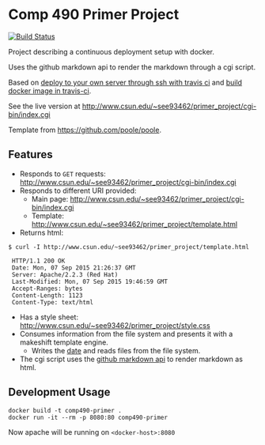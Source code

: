 # Comp 490 Primer Project

[![Build Status](https://travis-ci.org/stefaneng/primer-project.svg?branch=master)](https://travis-ci.org/stefaneng/primer-project)

Project describing a continuous deployment setup with docker.

Uses the github markdown api to render the markdown through a cgi script.

Based on [deploy to your own server through ssh with travis ci](http://neemzy.org/articles/deploy-to-your-own-server-through-ssh-with-travis-ci) and [build docker image in travis-ci](http://docs.travis-ci.com/user/docker/).

See the live version at http://www.csun.edu/~see93462/primer_project/cgi-bin/index.cgi

Template from https://github.com/poole/poole.

## Features
  - Responds to `GET` requests: http://www.csun.edu/~see93462/primer_project/cgi-bin/index.cgi
  - Responds to different URI provided:
    - Main page: http://www.csun.edu/~see93462/primer_project/cgi-bin/index.cgi
    - Template: http://www.csun.edu/~see93462/primer_project/template.html
  - Returns html:
  ```
  $ curl -I http://www.csun.edu/~see93462/primer_project/template.html

   HTTP/1.1 200 OK
   Date: Mon, 07 Sep 2015 21:26:37 GMT
   Server: Apache/2.2.3 (Red Hat)
   Last-Modified: Mon, 07 Sep 2015 19:46:59 GMT
   Accept-Ranges: bytes
   Content-Length: 1123
   Content-Type: text/html
  ```
  - Has a style sheet: http://www.csun.edu/~see93462/primer_project/style.css
  - Consumes information from the file system and presents it with a makeshift template engine.
    - Writes the [date](http://www.csun.edu/~see93462/primer_project/cgi-bin/index.cgi#date) and reads files from the file system.
  - The cgi script uses the [github markdown api](https://developer.github.com/v3/markdown/) to render markdown as html.

## Development Usage
```
docker build -t comp490-primer .
docker run -it --rm -p 8080:80 comp490-primer
```

Now apache will be running on `<docker-host>:8080`

